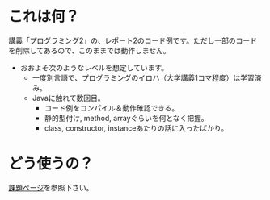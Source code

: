 # これは何？
講義「[プログラミング2](https://ie.u-ryukyu.ac.jp/~tnal/2017/prog2/)」の、レポート2のコード例です。ただし一部のコードを削除してあるので、このままでは動作しません。

- おおよそ次のようなレベルを想定しています。
  - 一度別言語で、プログラミングのイロハ（大学講義1コマ程度）は学習済み。
  - Javaに触れて数回目。
    - コード例をコンパイル＆動作確認できる。
    - 静的型付け, method, arrayぐらいを何となく把握。
    - class, constructor, instanceあたりの話に入ったばかり。

# どう使うの？
[課題ページ](https://github.com/naltoma/java_intro/blob/master/report/report2_chatbot2/report2_intellij.md)を参照下さい。
